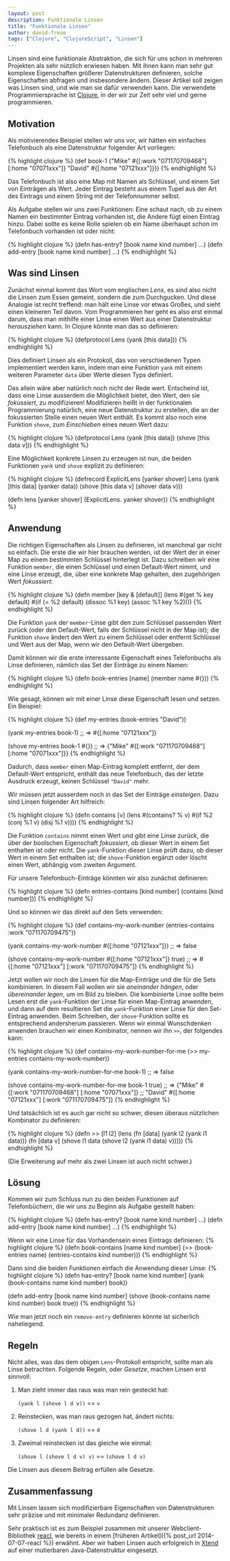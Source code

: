 ```yaml
---
layout: post
description: Funktionale Linsen
title: "Funktionale Linsen"
author: david-frese
tags: ["Clojure", "ClojureScript", "Linsen"]
---
```


Linsen sind eine funktionale Abstraktion, die sich für uns schon in
mehreren Projekten als sehr nützlich erwiesen haben. Mit ihnen kann man
sehr gut komplexe Eigenschaften größerer Datenstrukturen definieren,
solche Eigenschaften abfragen und insbesondere ändern. Dieser Artikel
soll zeigen was Linsen sind, und wie man sie dafür verwenden kann. Die
verwendete Programmiersprache ist [Clojure](http://clojure.org/), in
der wir zur Zeit sehr viel und gerne programmieren.

<!-- more start -->

## Motivation

Als motivierendes Beispiel stellen wir uns vor, wir hätten ein
einfaches Telefonbuch als eine Datenstruktur folgender Art vorliegen:

{% highlight clojure %}
(def book-1
  {"Mike" #{[:work "071170709468"] [:home "07071xxx"]}
   "David" #{[:home "07121xxx"]}})
{% endhighlight %}

Das Telefonbuch ist also eine Map mit Namen als Schlüssel, und einem
Set von Einträgen als Wert. Jeder Eintrag besteht aus einem Tupel aus
der Art des Eintrags und einem String mit der Telefonnummer selbst.

Als Aufgabe stellen wir uns zwei Funktionen: Eine schaut nach, ob zu
einem Namen ein bestimmter Eintrag vorhanden ist, die Andere fügt
einen Eintrag hinzu. Dabei sollte es keine Rolle spielen ob ein Name
überhaupt schon im Telefonbuch vorhanden ist oder nicht:

{% highlight clojure %}
(defn has-entry? [book name kind number] ...)
(defn add-entry [book name kind number] ...)
{% endhighlight %}

## Was sind Linsen

Zunächst einmal kommt das Wort vom englischen *Lens*, es sind also
nicht die Linsen zum Essen gemeint, sondern die zum Durchgucken. Und
diese Analogie ist recht treffend: man hält eine Linse vor etwas
Großes, und sieht einen kleineren Teil davon. Vom Programmieren her
geht es also erst einmal darum, dass man mithilfe einer Linse einen
Wert aus einer Datenstruktur *herausziehen* kann. In Clojure könnte
man das so definieren:

{% highlight clojure %}
(defprotocol Lens
  (yank [this data]))
{% endhighlight %}

Dies definiert Linsen als ein Protokoll, das von verschiedenen Typen
implementiert werden kann, indem man eine Funktion `yank` mit einem
weiteren Parameter `data` über Werte diesen Typs definiert.

Das allein wäre aber natürlich noch nicht der Rede wert. Entscheind
ist, dass eine Linse ausserdem die Möglichkeit bietet, den Wert, den
sie *fokussiert*, zu modifizieren! Modifizieren heißt in der
funktionalen Programmierung natürlich, eine neue Datenstruktur zu
erstellen, die an der fokussierten Stelle einen neuen Wert enthält. Es
kommt also noch eine Funktion `shove`, zum *Einschieben* eines neuen
Wert dazu:

{% highlight clojure %}
(defprotocol Lens
  (yank [this data])
  (shove [this data v]))
{% endhighlight %}

Eine Möglichkeit konkrete Linsen zu erzeugen ist nun, die beiden
Funktionen `yank` und `shove` explizit zu definieren:

{% highlight clojure %}
(defrecord ExplicitLens
  [yanker shover]
  Lens
  (yank [this data] (yanker data))
  (shove [this data v] (shover data v)))

(defn lens
  [yanker shover]
  (ExplicitLens. yanker shover))
{% endhighlight %}

## Anwendung

Die richtigen Eigenschaften als Linsen zu definieren, ist manchmal gar
nicht so einfach. Die erste die wir hier brauchen werden, ist der Wert
der in einer Map zu einem bestimmten Schlüssel hinterlegt ist. Dazu
schreiben wir eine Funktion `member`, die einen Schlüssel und einen
Default-Wert nimmt, und eine Linse erzeugt, die, über eine konkrete
Map gehalten, den zugehörigen Wert *fokussiert*:

{% highlight clojure %}
(defn member
  [key & [default]]
  (lens #(get % key default)
        #(if (= %2 default)
           (dissoc %1 key)
           (assoc %1 key %2))))
{% endhighlight %}

Die Funktion `yank` der `member`-Linse gibt den zum Schlüssel
passenden Wert zurück (oder den Default-Wert, falls der Schlüssel
nicht in der Map ist); die Funktion `shove` ändert den Wert zu einem
Schlüssel oder entfernt Schlüssel und Wert aus der Map, wenn wir den
Default-Wert übergeben.

Damit können wir die erste interessante Eigenschaft eines
Telefonbuchs als Linse definieren, nämlich das Set der Einträge zu
einem Namen:

{% highlight clojure %}
(defn book-entries
  [name]
  (member name #{}))
{% endhighlight %}

Wie gesagt, können wir mit einer Linse diese Eigenschaft lesen und
setzen. Ein Beispiel:

{% highlight clojure %}
(def my-entries (book-entries "David"))

(yank my-entries book-1)
;; => #{[:home "07121xxx"]}

(shove my-entries book-1 #{})
;; => {"Mike" #{[:work "071170709468"] [:home "07071xxx"]}}
{% endhighlight %}

Dadurch, dass `member` einen Map-Eintrag komplett entfernt, der dem
Default-Wert entspricht, enthält das neue Telefonbuch, das der letzte 
Ausdruck erzeugt, keinen Schlüssel `"David"` mehr.

Wir müssen jetzt ausserdem noch in das Set der Einträge *einsteigen*.
Dazu sind Linsen folgender Art hilfreich:

{% highlight clojure %}
(defn contains
  [v]
  (lens #(contains? % v)
        #(if %2
           (conj %1 v)
           (disj %1 v))))
{% endhighlight %}

Die Funktion `contains` nimmt einen Wert und gibt eine Linse zurück,
die über der boolschen Eigenschaft *fokussiert*, ob dieser Wert in
einem Set enthalten ist oder nicht. Die `yank`-Funktion dieser Linse
prüft dazu, ob dieser Wert in einem Set enthalten ist; die
`shove`-Funktion ergänzt oder löscht einen Wert, abhängig vom zweiten
Argument.

Für unsere Telefonbuch-Einträge könnten wir also zunächst definieren:

{% highlight clojure %}
(defn entries-contains [kind number]
  (contains [kind number]))
{% endhighlight %}

Und so können wir das direkt auf den Sets verwenden:

{% highlight clojure %}
(def contains-my-work-number
  (entries-contains :work "071170709475"))

(yank contains-my-work-number #{[:home "07121xxx"]})
;; => false

(shove contains-my-work-number #{[:home "07121xxx"]} true)
;; => #{[:home "07121xxx"] [:work "071170709475"]}
{% endhighlight %}

Jetzt wollen wir noch die Linsen für die
Map-Einträge und die für die Sets kombinieren. In diesem
Fall wollen wir sie *aneinander hängen*, oder *übereinander legen*, um
im Bild zu bleiben. Die kombinierte Linse sollte beim Lesen erst die
`yank`-Funktion der Linse für einen Map-Eintrag anwenden, und dann auf
dem resultieren Set die `yank`-Funktion einer Linse für den
Set-Eintrag anwenden. Beim Schreiben, der `shove`-Funktion sollte es
entsprechend andersherum passieren. Wenn wir einmal Wunschdenken
anwenden brauchen wir einen Kombinator, nennen wir ihn `>>`, der
folgendes kann:

{% highlight clojure %}
(def contains-my-work-number-for-me
  (>> my-entries contains-my-work-number))

(yank contains-my-work-number-for-me book-1)
;; => false

(shove contains-my-work-number-for-me book-1 true)
;; => {"Mike" #{[:work "071170709468"] [:home "07071xxx"]}
;;     "David" #{[:home "07121xxx"] [:work "071170709475"]}
{% endhighlight %}

Und tatsächlich ist es auch gar nicht so schwer, diesen überaus
nützlichen Kombinator zu definieren:

{% highlight clojure %}
(defn >>
  [l1 l2]
  (lens (fn [data] (yank l2 (yank l1 data)))
        (fn [data v] (shove l1 data (shove l2 (yank l1 data) v)))))
{% endhighlight %}

(Die Erweiterung auf mehr als zwei Linsen ist auch nicht schwer.)

## Lösung

Kommen wir zum Schluss nun zu den beiden Funktionen auf
Telefonbüchern, die wir uns zu Beginn als Aufgabe gestellt haben:

{% highlight clojure %}
(defn has-entry? [book name kind number] ...)
(defn add-entry [book name kind number] ...)
{% endhighlight %}

Wenn wir eine Linse für das Vorhandensein eines Eintrags definieren:
{% highlight clojure %}
(defn book-contains [name kind number]
  (>> (book-entries name)
      (entries-contains kind number)))
{% endhighlight %}

Dann sind die beiden Funktionen einfach die Anwendung dieser Linse:
{% highlight clojure %}
(defn has-entry? [book name kind number]
  (yank (book-contains name kind number) book))

(defn add-entry [book name kind number]
  (shove (book-contains name kind number) book true))
{% endhighlight %}

Wie man jetzt noch ein `remove-entry` definieren könnte ist sicherlich naheliegend.

## Regeln

Nicht alles, was das dem obigen `Lens`-Protokoll entspricht, sollte man
als Linse betrachten. Folgende Regeln, oder *Gesetze*, machen Linsen
erst sinnvoll:

1. Man zieht immer das raus was man rein gesteckt hat:

    `(yank l (shove l d v))` == `v`

2. Reinstecken, was man raus gezogen hat, ändert nichts:

    `(shove l d (yank l d))` == `d`

3. Zweimal reinstecken ist das gleiche wie einmal:

    `(shove l (shove l d v) v)` == `(shove l d v)`

Die Linsen aus diesem Beitrag erfüllen alle Gesetze.

## Zusammenfassung

Mit Linsen lassen sich modifizierbare Eigenschaften von
Datenstrukturen sehr präzise und mit minimaler Redundanz definieren.

Sehr praktisch ist es zum Beispiel zusammen mit unserer
Webclient-Bibliothek [reacl](https://github.com/active-group/reacl),
wie bereits in einem [früheren Artikel]({% post_url 2014-07-07-reacl %})
erwähnt. Aber wir haben Linsen auch erfolgreich in
[Xtend](http://www.eclipse.org/xtend/) auf einer mutierbaren
Java-Datenstruktur eingesetzt.
